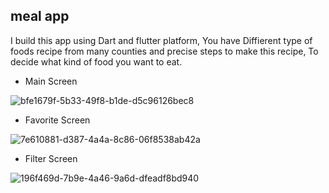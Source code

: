 ## meal app 

I build this app using Dart and flutter platform, You have Diffierent type of foods recipe from many counties and precise steps to make this recipe, To decide what kind of food you want to eat.

- Main Screen

![bfe1679f-5b33-49f8-b1de-d5c96126bec8](https://user-images.githubusercontent.com/42572714/136044909-4f70eccc-7f45-4b18-a9e2-53223e068f52.jpg)
 
 - Favorite Screen

 ![7e610881-d387-4a4a-8c86-06f8538ab42a](https://user-images.githubusercontent.com/42572714/136045245-052dec4d-7eed-4f1d-944e-0e4648495b2a.jpg)
 
 - Filter Screen

 ![196f469d-7b9e-4a46-9a6d-dfeadf8bd940](https://user-images.githubusercontent.com/42572714/136045478-0b6ee6a4-c5b2-4956-baf0-6af1483f5ae2.jpg)

 
